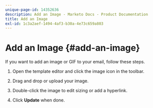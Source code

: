 ```yaml
---
unique-page-id: 14352636
description: Add an Image - Marketo Docs - Product Documentation
title: Add an Image
exl-id: 1c3a2aef-1494-4af3-b30a-4e73c659a803
---
```

# Add an Image {#add-an-image}

If you want to add an image or GIF to your email, follow these steps.

1. Open the template editor and click the image icon in the toolbar.

1. Drag and drop or upload your image.

1. Double-click the image to edit sizing or add a hyperlink.

1. Click **Update** when done.
